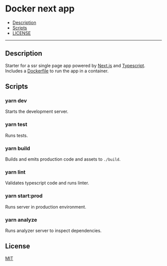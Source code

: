 # Docker next app

- [Description](#description)
- [Scripts](#scripts)
- [LICENSE](#license)

---

## Description

Starter for a ssr single page app powered by [Next.js](https://nextjs.org/docs) and [Typescript](https://www.typescriptlang.org/).
Includes a [Dockerfile](https://docs.docker.com/engine/reference/builder/) to run the app in a container.

## Scripts

### yarn dev

Starts the development server.

### yarn test

Runs tests.

### yarn build

Builds and emits production code and assets to `./build`.

### yarn lint

Validates typescript code and runs linter.

### yarn start:prod

Runs server in production environment.

### yarn analyze

Runs analyzer server to inspect dependencies.

## License

[MIT](/LICENSE)
